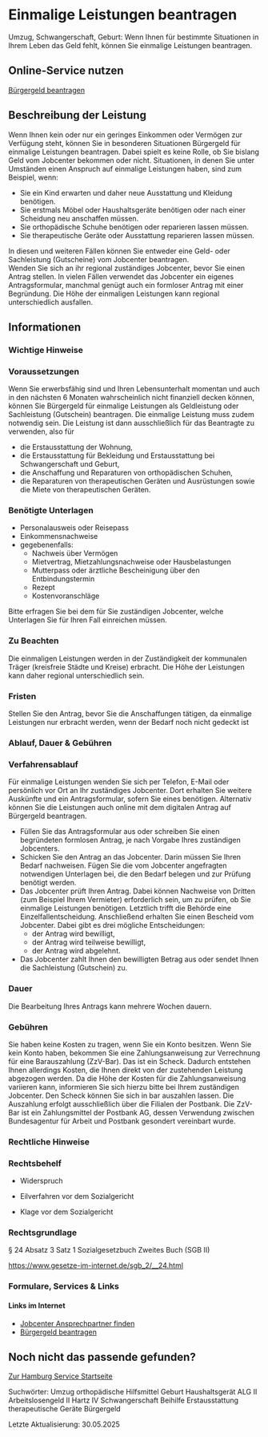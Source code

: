 




Einmalige Leistungen beantragen
===============================

Umzug, Schwangerschaft, Geburt: Wenn Ihnen für bestimmte Situationen in Ihrem Leben das Geld fehlt, können Sie einmalige Leistungen beantragen.

Online-Service nutzen
---------------------

[Bürgergeld beantragen](https://www.arbeitsagentur.de/arbeitslos-arbeit-finden/buergergeld/buergergeld-beantragen)

Beschreibung der Leistung
-------------------------

Wenn Ihnen kein oder nur ein geringes Einkommen oder Vermögen zur Verfügung steht, können Sie in besonderen Situationen Bürgergeld für einmalige Leistungen beantragen. Dabei spielt es keine Rolle, ob Sie bislang Geld vom Jobcenter bekommen oder nicht. Situationen, in denen Sie unter Umständen einen Anspruch auf einmalige Leistungen haben, sind zum Beispiel, wenn:

* Sie ein Kind erwarten und daher neue Ausstattung und Kleidung benötigen.
* Sie erstmals Möbel oder Haushaltsgeräte benötigen oder nach einer Scheidung neu anschaffen müssen.
* Sie orthopädische Schuhe benötigen oder reparieren lassen müssen.
* Sie therapeutische Geräte oder Ausstattung reparieren lassen müssen.

In diesen und weiteren Fällen können Sie entweder eine Geld- oder Sachleistung (Gutscheine) vom Jobcenter beantragen.  
Wenden Sie sich an ihr regional zuständiges Jobcenter, bevor Sie einen Antrag stellen. In vielen Fällen verwendet das Jobcenter ein eigenes Antragsformular, manchmal genügt auch ein formloser Antrag mit einer Begründung. Die Höhe der einmaligen Leistungen kann regional unterschiedlich ausfallen.

Informationen
-------------

### Wichtige Hinweise

### Voraussetzungen

Wenn Sie erwerbsfähig sind und Ihren Lebensunterhalt momentan und auch in den nächsten 6 Monaten wahrscheinlich nicht finanziell decken können, können Sie Bürgergeld für einmalige Leistungen als Geldleistung oder Sachleistung (Gutschein) beantragen. Die einmalige Leistung muss zudem notwendig sein. Die Leistung ist dann ausschließlich für das Beantragte zu verwenden, also für

* die Erstausstattung der Wohnung,
* die Erstausstattung für Bekleidung und Erstausstattung bei Schwangerschaft und Geburt,
* die Anschaffung und Reparaturen von orthopädischen Schuhen,
* die Reparaturen von therapeutischen Geräten und Ausrüstungen sowie die Miete von therapeutischen Geräten.

### Benötigte Unterlagen

* Personalausweis oder Reisepass
* Einkommensnachweise
* gegebenenfalls:
  + Nachweis über Vermögen
  + Mietvertrag, Mietzahlungsnachweise oder Hausbelastungen
  + Mutterpass oder ärztliche Bescheinigung über den Entbindungstermin
  + Rezept
  + Kostenvoranschläge

Bitte erfragen Sie bei dem für Sie zuständigen Jobcenter, welche Unterlagen Sie für Ihren Fall einreichen müssen.

### Zu Beachten

Die einmaligen Leistungen werden in der Zuständigkeit der kommunalen Träger (kreisfreie Städte und Kreise) erbracht. Die Höhe der Leistungen kann daher regional unterschiedlich sein.

### Fristen

Stellen Sie den Antrag, bevor Sie die Anschaffungen tätigen, da einmalige Leistungen nur erbracht werden, wenn der Bedarf noch nicht gedeckt ist

### Ablauf, Dauer & Gebühren

### Verfahrensablauf

Für einmalige Leistungen wenden Sie sich per Telefon, E-Mail oder persönlich vor Ort an Ihr zuständiges Jobcenter. Dort erhalten Sie weitere Auskünfte und ein Antragsformular, sofern Sie eines benötigen. Alternativ können Sie die Leistungen auch online mit dem digitalen Antrag auf Bürgergeld beantragen.

* Füllen Sie das Antragsformular aus oder schreiben Sie einen begründeten formlosen Antrag, je nach Vorgabe Ihres zuständigen Jobcenters.
* Schicken Sie den Antrag an das Jobcenter. Darin müssen Sie Ihren Bedarf nachweisen. Fügen Sie die vom Jobcenter angefragten notwendigen Unterlagen bei, die den Bedarf belegen und zur Prüfung benötigt werden.
* Das Jobcenter prüft Ihren Antrag. Dabei können Nachweise von Dritten (zum Beispiel Ihrem Vermieter) erforderlich sein, um zu prüfen, ob Sie einmalige Leistungen benötigen. Letztlich trifft die Behörde eine Einzelfallentscheidung. Anschließend erhalten Sie einen Bescheid vom Jobcenter. Dabei gibt es drei mögliche Entscheidungen:
  + der Antrag wird bewilligt,
  + der Antrag wird teilweise bewilligt,
  + der Antrag wird abgelehnt.
* Das Jobcenter zahlt Ihnen den bewilligten Betrag aus oder sendet Ihnen die Sachleistung (Gutschein) zu.

### Dauer

Die Bearbeitung Ihres Antrags kann mehrere Wochen dauern.

### Gebühren

Sie haben keine Kosten zu tragen, wenn Sie ein Konto besitzen. Wenn Sie kein Konto haben, bekommen Sie eine Zahlungsanweisung zur Verrechnung für eine Barauszahlung (ZzV-Bar). Das ist ein Scheck. Dadurch entstehen Ihnen allerdings Kosten, die Ihnen direkt von der zustehenden Leistung abgezogen werden. Da die Höhe der Kosten für die Zahlungsanweisung variieren kann, informieren Sie sich hierzu bitte bei Ihrem zuständigen Jobcenter. Den Scheck können Sie sich in bar auszahlen lassen. Die Auszahlung erfolgt ausschließlich über die Filialen der Postbank. Die ZzV-Bar ist ein Zahlungsmittel der Postbank AG, dessen Verwendung zwischen Bundesagentur für Arbeit und Postbank gesondert vereinbart wurde.

### Rechtliche Hinweise

### Rechtsbehelf

  
* Widerspruch
  
* Eilverfahren vor dem Sozialgericht
  
* Klage vor dem Sozialgericht
  

### Rechtsgrundlage

§ 24 Absatz 3 Satz 1 Sozialgesetzbuch Zweites Buch (SGB II)  
  
<https://www.gesetze-im-internet.de/sgb_2/__24.html>

### Formulare, Services & Links

#### Links im Internet

* [Jobcenter Ansprechpartner finden](https://www.arbeitsagentur.de/ueber-uns/ansprechpartner)
* [Bürgergeld beantragen](https://www.arbeitsagentur.de/arbeitslos-arbeit-finden/buergergeld/buergergeld-beantragen)

Noch nicht das passende gefunden?
---------------------------------

 [Zur Hamburg Service Startseite](/service/)

Suchwörter: Umzug orthopädische Hilfsmittel Geburt Haushaltsgerät ALG II Arbeitslosengeld II Hartz IV Schwangerschaft Beihilfe Erstausstattung therapeutische Geräte Bürgergeld

Letzte Aktualisierung: 30.05.2025

